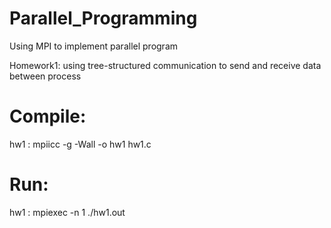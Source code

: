 # Parallel_Programming

Using MPI to implement parallel program

Homework1: using tree-structured communication to send and receive data between process


# Compile:
hw1 : mpiicc  -g  -Wall  -o  hw1  hw1.c

# Run:
hw1 :  mpiexec -n 1 ./hw1.out

